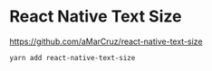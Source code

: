 # React Native Text Size #

https://github.com/aMarCruz/react-native-text-size

```
yarn add react-native-text-size
```
